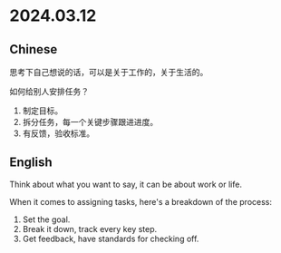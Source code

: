 # 2024.03.12
## Chinese
思考下自己想说的话，可以是关于工作的，关于生活的。

如何给别人安排任务？
1. 制定目标。
2. 拆分任务，每一个关键步骤跟进进度。
3. 有反馈，验收标准。

## English
Think about what you want to say, it can be about work or life.

When it comes to assigning tasks, here's a breakdown of the process:

1. Set the goal.
2. Break it down, track every key step.
3. Get feedback, have standards for checking off.